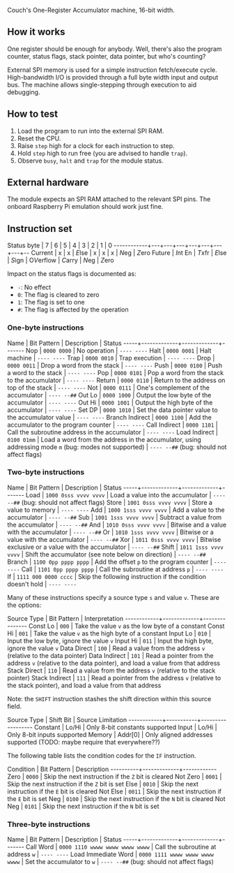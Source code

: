 <!---

This file is used to generate your project datasheet. Please fill in the information below and delete any unused
sections.

You can also include images in this folder and reference them in the markdown. Each image must be less than
512 kb in size, and the combined size of all images must be less than 1 MB.
-->

Couch's One-Register Accumulator machine, 16-bit width.

## How it works

One register should be enough for anybody.  Well, there's also the program counter, status flags, stack pointer, data pointer, but who's counting?

External SPI memory is used for a simple instruction fetch/execute cycle.  High-bandwidth I/O is provided through a full byte width input and output bus.  The machine allows single-stepping through execution to aid debugging.

## How to test

1. Load the program to run into the external SPI RAM.
2. Reset the CPU.
3. Raise `step` high for a clock for each instruction to step.
4. Hold `step` high to run free (you are advised to handle `trap`).
5. Observe `busy`, `halt` and `trap` for the module status.

## External hardware

The module expects an SPI RAM attached to the relevant SPI pins.  The onboard Raspberry Pi emulation should work just fine.

## Instruction set

Status byte | 7 | 6 | 5 | 4 | 3 | 2 | 1 | 0
------------+---+---+---+---+---+---+---+--
Current     | x | x | *E*lse | x | x | x | *N*eg | *Z*ero
Future      | *I*nt En | *T*xfr | *E*lse | *S*ign | O*V*erflow | *C*arry | *N*eg | *Z*ero

Impact on the status flags is documented as:

* `-`: No effect
* `0`: The flag is cleared to zero
* `1`: The flag is set to one
* `#`: The flag is affected by the operation

### One-byte instructions

Name | Bit Pattern | Description | Status
-----+-------------+-------------+-------
Nop  | `0000 0000` | No operation | `---- ----`
Halt | `0000 0001` | Halt machine | `---- ----`
Trap | `0000 0010` | Trap execution | `---- ----`
Drop | `0000 0011` | Drop a word from the stack | `---- ----`
Push | `0000 0100` | Push a word to the stack | `---- ----`
Pop  | `0000 0101` | Pop a word from the stack to the accumulator | `---- ----`
Return | `0000 0110` | Return to the address on top of the stack | `---- ----`
Not  | `0000 0111` | One's complement of the accumulator | `---- --##`
Out Lo | `0000 1000` | Output the low byte of the accumulator | `---- ----`
Out Hi | `0000 1001` | Output the high byte of the accumulator | `---- ----`
Set DP | `0000 1010` | Set the data pointer value to the accumulator value | `---- ----`
Branch Indirect | `0000 1100` | Add the accumulator to the program counter | `---- ----`
Call Indirect | `0000 1101` | Call the subroutine address in the accumulator | `---- ----`
Load Indirect | `0100 01mm` | Load a word from the address in the accumulator, using addressing mode `m` (bug: modes not supported) | `---- --##` (bug: should not affect flags)


### Two-byte instructions

Name | Bit Pattern | Description | Status
-----+-------------+-------------+-------
Load | `1000 0sss vvvv vvvv` | Load a value into the accumulator | `---- --##` (bug: should not affect flags)
Store | `1001 0sss vvvv vvvv` | Store a value to memory | `---- ----`
Add | `1000 1sss vvvv vvvv` | Add a value to the accumulator | `---- --##`
Sub | `1001 1sss vvvv vvvv` | Subtract a value from the accumulator | `---- --##`
And | `1010 0sss vvvv vvvv` | Bitwise and a value with the accumulator | `---- --##`
Or  | `1010 1sss vvvv vvvv` | Bitwise or a value with the accumulator | `---- --##`
Xor | `1011 0sss vvvv vvvv` | Bitwise exclusive or a value with the accumulator | `---- --##`
Shift | `1011 1sss vvvv vvvv` | Shift the accumulator (see note below on direction) | `---- --##`
Branch | `1100 0pp pppp pppp` | Add the offset `p` to the program counter | `---- ----`
Call   | `1101 0pp pppp pppp` | Call the subroutine at address `p` | `---- ----`
If     | `1111 000 0000 cccc` | Skip the following instruction if the condition doesn't hold | `---- ----`

Many of these instructions specify a source type `s` and value `v`.  These are the options:

Source Type | Bit Pattern | Interpretation
------------+-------------+---------------
Const Lo | `000` | Take the value `v` as the low byte of a constant
Const Hi | `001` | Take the value `v` as the high byte of a constant
Input Lo | `010` | Input the low byte, ignore the value `v`
Input Hi | `011` | Input the high byte, ignore the value `v`
Data Direct | `100` | Read a value from the address `v` (relative to the data pointer)
Data Indirect | `101` | Read a pointer from the address `v` (relative to the data pointer), and load a value from that address
Stack Direct | `110` | Read a value from the address `v` (relative to the stack pointer)
Stack Indirect | `111` | Read a pointer from the address `v` (relative to the stack pointer), and load a value from that address

Note: the `SHIFT` instruction stashes the shift direction within this source field.

Source Type | Shift Bit | Source Limitation
------------+-----------+------------------
Constant    | Lo/Hi     | Only 8-bit constants supported
Input       | Lo/Hi     | Only 8-bit inputs supported
Memory      | Addr[0]   | Only aligned addresses supported (TODO: maybe require that everywhere??)

The following table lists the condition codes for the `IF` instruction.

Condition | Bit Pattern | Description
----------+-------------+------------
Zero      | `0000`      | Skip the next instruction if the `Z` bit is cleared
Not Zero  | `0001`      | Skip the next instruction if the `Z` bit is set
Else      | `0010`      | Skip the next instruction if the `E` bit is cleared
Not Else  | `0011`      | Skip the next instruction if the `E` bit is set
Neg       | `0100`      | Skip the next instruction if the `N` bit is cleared
Not Neg   | `0101`      | Skip the next instruction if the `N` bit is set

### Three-byte instructions

Name | Bit Pattern | Description | Status
-----+-------------+-------------+-------
Call Word | `0000 1110 wwww wwww wwww wwww` | Call the subroutine at address `w` | `---- ----`
Load Immediate Word | `0000 1111 wwww wwww wwww wwww` | Set the accumulator to `w` | `---- --##` (bug: should not affect flags)
